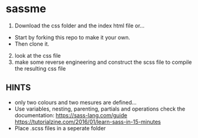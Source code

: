 # sassme
1. Download the css folder and the index html file or...
- Start by forking this repo to make it your own. 
- Then clone it.
2. look at the css file
3. make some reverse engineering and construct the scss file to compile the resulting css file 
## HINTS
- only two colours and two mesures are defined...
- Use variables, nesting, parenting, partials and operations 
check the documentation: 
https://sass-lang.com/guide
https://tutorialzine.com/2016/01/learn-sass-in-15-minutes
- Place .scss files in a seperate folder
